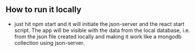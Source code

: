 ## How to run it locally 
- just hit npm start and it will initiate the json-server and the react start script. The app will be visible with the data from the local database, i.e. from the json file created locally and making it work like a mongodb collection using json-server.

